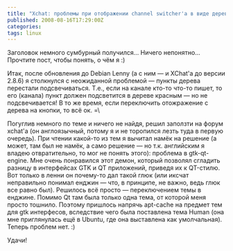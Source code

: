 ```yaml
---
title: "Xchat: проблемы при отображении channel switcher'а в виде дерева"
published: 2008-08-16T17:29:00Z
categories: 
tags: linux
---
```


Заголовок немного сумбурный получился... Ничего непонятно... Прочтите пост, чтобы понять, о чём я :)

Итак, после обновления до Debian Lenny (а с ним — и XChat'а до версии 2.8.6) я столкнулся с неожиданной проблемой &mdash; пункты дерева перестали подсвечиваться. Т.е., если на канале кто-то что-то пишет, то его (канала) пункт должен подсветится в дереве красным &mdash; но не подсвечивается! В то же время, если переключить отожражение с дерева на кнопки, то всё ок. =\\

Погуглив немного по теме и ничего не найдя, решил заползти на форум xchat'а (он англоязычный, потому я и не торопился лезть туда в первую очередь). При чтении какой-то из тем я вычитал намёк на решение (а может, там был не намёк, а само решение — но т.к. английским я владею отвратительно, то мог не понять этого): проблема в gtk-qt-engine. Мне очень понравился этот демон, который позволял сгладить разницу в интерфейсах GTK и QT приложений, приведя их к QT-стилю. Вот только в ленни он почему-то дал такой глюк (или иксчат неправильно понимал енджин &mdash; что, в принципе, не важно, ведь глюк все равно был). Решилось всё просто &mdash; переключением темы в енджине. Помимо Qt там была только одна тема, от которой меня просто тошнило. Поэтому пришлось напрячь apt-cache на предмет тем для gtk интерфесов, вследствие чего была поставлена тема Human (она мне приглянулась ещё в Ubuntu, где она выставлена как умолчальная). Теперь проблем нет. :)

Удачи!
